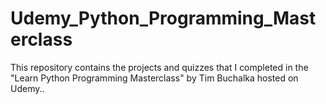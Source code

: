 # Udemy_Python_Programming_Masterclass
This repository contains the projects and quizzes that I completed in the "Learn Python Programming Masterclass" by Tim Buchalka hosted on Udemy..
